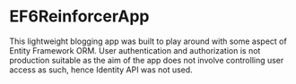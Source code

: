 # EF6ReinforcerApp
This lightweight blogging app was built to play around with some aspect of Entity Framework ORM. User authentication and authorization is not production suitable as the aim of the app does not involve controlling user access as such, hence Identity API was not used.
